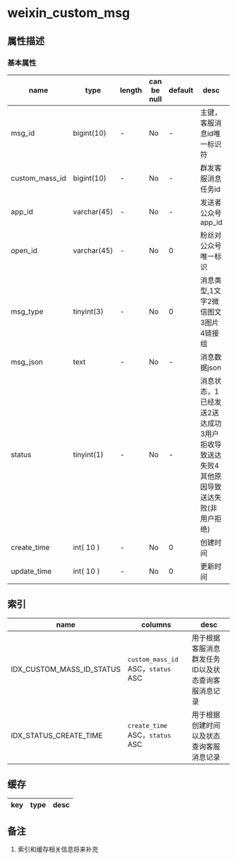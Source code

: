 # weixin_custom_msg

## 属性描述

### 基本属性

| name | type | length | can be null | default | desc | dict |
| ---- | ---- | ------ | ----------- | ------- | ---- | ---- |
| msg_id | bigint(10) | - | No | - | 主键，客服消息id唯一标识符| - |
| custom_mass_id | bigint(10) | - | No | - | 群发客服消息任务id| - |
| app_id | varchar(45) | - | No | - | 发送者公众号app_id | - |
| open_id | varchar(45) | - | No | 0 | 粉丝对公众号唯一标识 |
| msg_type | tinyint(3) | - | No | 0 | 消息类型,1文字2微信图文3图片4链接组 | - |
| msg_json | text | - | No | - | 消息数据json | - |
| status | tinyint(1) | - | No | - | 消息状态，1已经发送2送达成功3用户拒收导致送达失败4其他原因导致送达失败(非用户拒绝) | - |
| create_time | int( 10 ) | - | No | 0 | 创建时间 | - |
| update_time | int( 10 ) | - | No | 0 | 更新时间 | - |

## 索引
| name | columns | desc |
| ---- | ------- | ---- |
| IDX_CUSTOM_MASS_ID_STATUS | `custom_mass_id` ASC，`status` ASC | 用于根据客服消息群发任务ID以及状态查询客服消息记录 |
| IDX_STATUS_CREATE_TIME | `create_time` ASC，`status` ASC | 用于根据创建时间以及状态查询客服消息记录 |

## 缓存
| key | type | desc |
| --- | ---- | ---- |

## 备注
1. 索引和缓存相关信息将来补充